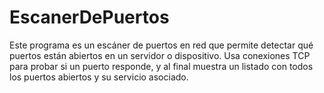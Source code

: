 # EscanerDePuertos
Este programa es un escáner de puertos en red que permite detectar qué puertos están abiertos en un servidor o dispositivo.
Usa conexiones TCP para probar si un puerto responde, y al final muestra un listado con todos los puertos abiertos y su servicio asociado.
